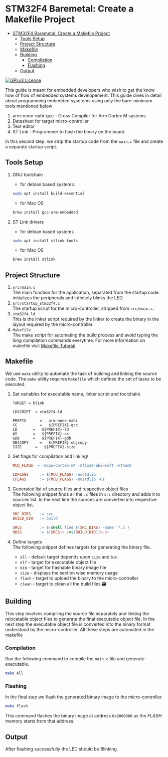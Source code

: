 # STM32F4 Baremetal: Create a Makefile Project

<!--toc:start-->

- [STM32F4 Baremetal: Create a Makefile Project](#stm32f4-baremetal-create-a-makefile-project)
  - [Tools Setup](#tools-setup)
  - [Project Structure](#project-structure)
  - [Makefile](#makefile)
  - [Building](#building)
    - [Compilation](#compilation)
    - [Flashing](#flashing)
  - [Output](#output)
  <!--toc:end-->

[![GPLv3 License](https://img.shields.io/badge/License-GPL%20v3-yellow.svg)](https://opensource.org/licenses/)

This guide is meant for embedded developers who wish to get the know how of flow of embedded systems developement. This guide dives in detail about programming embedded sysetems using only the bare-minimum tools mentioned below

1. arm-none-eabi-gcc - Cross Compiler for Arm Cortex M systems
2. Datasheet for target micro-controller
3. Text editor
4. ST Link - Programmer to flash the binary on the board

In this second step. we strip the startup code from the `main.c` file and create a separate startup script.

## Tools Setup

1. GNU toolchain

   - for debian based systems:

   ```bash
   sudo apt install build-essential
   ```

   - for Mac OS

   ```bash
   brew install gcc-arm-embedded
   ```

2. ST Link drivers

   - for debian based systems

   ```bash
   sudo apt install stlink-tools
   ```

   - for Mac OS

   ```bash
   brew install stlink
   ```

## Project Structure

1. `src/main.c`\
   The main function for the application, separated from the startup code. initializes the peripherals and infinitely blinks the LED.
2. `src/startup_stm32f4.c`\
   The startup script for the micro-controller, stripped from `src/main.c`.
3. `stm32f4.ld`\
   This is the linker script required by the linker to create the binary in the layout required by the micro-controller.
4. `Makefile`\
   The make script for automating the build process and avoid typing the long compilation commands everytime. For more information on makefile visit [Makefile Tutorial](https://makefiletutorial.com)

## Makefile

We use `make` utility to automate the task of building and linking the source code. The `make` utility requires `Makefile` which defines the set of tasks to be executed.

1. Set variables for executable name, linker script and toolchain\

   ```make
   TARGET = blink

   LDSCRIPT  = stm32f4.ld

   PREFIX      =   arm-none-eabi
   CC          =   ${PREFIX}-gcc
   LD       =   ${PREFIX}-ld
   AS       =   ${PREFIX}-as
   GDB      =   ${PREFIX}-gdb
   OBJCOPY     =   ${PREFIX}-objcopy
   SIZE      =   ${PREFIX}-size
   ```

2. Set flags for compilation and linking\

   ```Makefile
   MCU_FLAGS  = -mcpu=cortex-m4 -mfloat-abi=soft -mthumb

   LDFLAGS     := $(MCU_FLAGS) -nostdlib
   CFLAGS      := $(MCU_FLAGS) -nostdlib -Os
   ```

3. Generated list of source files and respective object files\
   The following snippet finds all the `.c` files in `src` directory and adds it to sources list. In the next line the sources are converted into respective object list.

   ```Makefile
   SRC_DIRS    := src
   BUILD_DIR   := build

   SRCS        := $(shell find $(SRC_DIRS) -name '*.c')
   OBJS        := $(SRCS:%.c=$(BUILD_DIR)/%.o)
   ```

4. Define targets\
   The following snippet defines targets for generating the binary file.
   - `all` - default target depends upon `size` and `bin`.
   - `elf` - target for executable object file
   - `bin` - target for flashable binary image file
   - `size` - displays the section wise memory usage
   - `flash` - target to upload the binary to the micro-controller
   - `clean` - target to clean all the build files
🗃️

## Building

This step involves compiling the source file separately and linking the relocatable object files to generate the final executable object file. In the next step the executable object file is converted into the binary format understood by the micro-controller.
All these steps are automated in the makefile

### Compilation

Run the following command to compile the `main.c` file and generate executable.

```bash
make all
```

### Flashing

In the final step we flash the generated binary image to the micro-controller.

```bash
make flash
```

This command flashes the binary image at address `0x8000000` as the _FLASH_ memory starts from that address.

## Output

After flashing successfully the LED should be Blinking.
